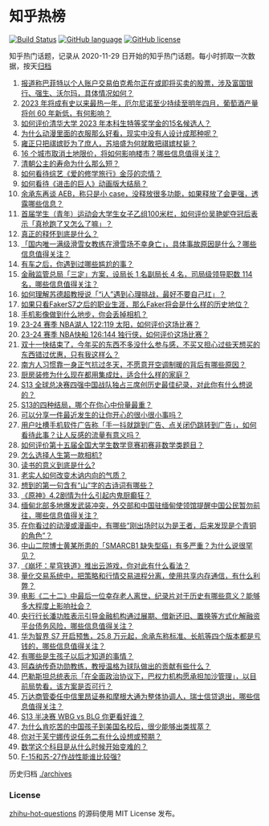 # 知乎热榜
[![Build Status](https://github.com/ToWeLong/zhihu-hot-questions/workflows/CI/badge.svg)](https://github.com/ToWeLong/zhihu-hot-questions/actions)
[![GitHub language](https://img.shields.io/badge/language-golang-orange.svg)](https://golang.org/)
[![GitHub license](https://img.shields.io/github/license/ToWeLong/zhihu-hot-questions)](https://github.com/ToWeLong/zhihu-hot-questions/blob/main/LICENSE)

知乎热门话题，记录从 2020-11-29 日开始的知乎热门话题。每小时抓取一次数据，按天[归档](./archives)

<!-- BEGIN -->

1. [报道称巴菲特以个人账户交易伯克希尔正在或即将买卖的股票，涉及富国银行、强生、沃尔玛，具体情况如何？](https://www.zhihu.com/question/629733613)
1. [2023 年将成有史以来最热一年，厄尔尼诺至少持续至明年四月，葡萄酒产量将创 60 年新低，有何影响？](https://www.zhihu.com/question/629730236)
1. [如何评价清华大学 2023 年本科生特等奖学金的15名候选人？](https://www.zhihu.com/question/629753463)
1. [为什么动漫里面的衣服那么好看，现实中没有人设计成那种呢？](https://www.zhihu.com/question/628634883)
1. [雍正只把祺嫔贬为了庶人，苏培盛为何就敢把祺嫔杖毙？](https://www.zhihu.com/question/628667543)
1. [16 个城市取消土地限价，将如何影响楼市？哪些信息值得关注？](https://www.zhihu.com/question/629833657)
1. [清朝公主的寿命为什么那么短？](https://www.zhihu.com/question/42077248)
1. [如何看待综艺《爱的修学旅行》金莎的恋情？](https://www.zhihu.com/question/629336339)
1. [如何看待《进击的巨人》动画版大结局？](https://www.zhihu.com/question/629098961)
1. [余承东再谈 AEB，称只是小 case，没释放很多功能，如果释放了会更强，透露哪些信息？](https://www.zhihu.com/question/629697422)
1. [首届学生（青年）运动会大学生女子乙组100米栏，如何评价吴艳妮夺冠后表示「真抢跑了又怎么了嘛」？](https://www.zhihu.com/question/629722287)
1. [真正的释怀到底是什么？](https://www.zhihu.com/question/625989866)
1. [「国内唯一满级滑雪女教练在滑雪场不幸身亡」，具体事故原因是什么？哪些信息值得关注？](https://www.zhihu.com/question/629699797)
1. [有车之后，你遇到过哪些尴尬的事？](https://www.zhihu.com/question/628628244)
1. [金融监管总局「三定」方案，设局长 1 名副局长 4 名，司局级领导职数 114 名，哪些信息值得关注？](https://www.zhihu.com/question/629768836)
1. [如何理解苏德超教授说「“i人”遇到心理挑战，最好不要自己扛」？](https://www.zhihu.com/question/629777956)
1. [如果只看FakerS7之后的职业生涯，那么Faker将会是什么样的历史地位？](https://www.zhihu.com/question/629774165)
1. [手机影像做到什么地步，你会丢掉相机？](https://www.zhihu.com/question/629836636)
1. [23-24 赛季 NBA湖人 122:119 太阳，如何评价这场比赛？](https://www.zhihu.com/question/629834471)
1. [23-24 赛季 NBA快船 126:144 独行侠，如何评价这场比赛？](https://www.zhihu.com/question/629830903)
1. [双十一快结束了，今年买的东西不多没什么参与感，不买又担心过些天想买的东西错过优惠，只有我这样么？](https://www.zhihu.com/question/629594719)
1. [南方人习惯靠一身正气抗过冬天，不愿意开空调制暖的背后有哪些原因？](https://www.zhihu.com/question/625627760)
1. [厨房装修为什么现在都用集成灶，适合什么样的家庭？](https://www.zhihu.com/question/572510109)
1. [S13 全球总决赛四强中国战队独占三席创历史最佳纪录，对此你有什么想说的？](https://www.zhihu.com/question/629168130)
1. [S13的四种结局，哪个在你心中份量最重？](https://www.zhihu.com/question/629576868)
1. [可以分享一件最近发生的让你开心的很小很小事吗？](https://www.zhihu.com/question/629412706)
1. [用户吐槽手机软件广告称「手一抖就跳到广告、点关闭仍跳转到广告」，如何看待此事？让人反感的流量有意义吗？](https://www.zhihu.com/question/629412478)
1. [如何评价第十五届全国大学生数学竞赛初赛非数学类题目？](https://www.zhihu.com/question/629760048)
1. [怎么选择人生第一款相机?](https://www.zhihu.com/question/628640968)
1. [读书的意义到底是什么?](https://www.zhihu.com/question/524745952)
1. [老实人如何改变木讷内向的气质？](https://www.zhihu.com/question/629183632)
1. [想到的第一句含有“山”字的古诗词有哪些？](https://www.zhihu.com/question/629777897)
1. [《原神》4.2剧情为什么引起内鬼厨癫狂？](https://www.zhihu.com/question/629588246)
1. [缅甸北部多地爆发武装冲突，外交部和中国驻缅甸使领馆提醒中国公民暂勿前往，哪些信息值得关注？](https://www.zhihu.com/question/629702318)
1. [在你看过的动漫或漫画中，有哪些“刚出场时以为是王者，后来发现是个青铜的角色”？](https://www.zhihu.com/question/629650954)
1. [中山二院博士黄某所患的「SMARCB1 缺失型癌」有多严重？为什么说很罕见？](https://www.zhihu.com/question/629414943)
1. [《崩坏：星穹铁道》推出云游戏，你对此有什么看法？](https://www.zhihu.com/question/629577257)
1. [量化交易系统中，把策略和行情交易进程分离，使用共享内存通信，有什么利弊？](https://www.zhihu.com/question/629152445)
1. [电影《二十二》中最后一位幸存老人离世，纪录片对于历史有哪些意义？能够多大程度上影响社会？](https://www.zhihu.com/question/629721992)
1. [央行行长潘功胜表示引导金融机构通过展期、借新还旧、置换等方式化解融资平台债务风险，哪些信息值得关注？](https://www.zhihu.com/question/629724957)
1. [华为智界 S7 开启预售，25.8 万元起，余承东称标准、长航等四个版本都是亏钱的，哪些信息值得关注？](https://www.zhihu.com/question/629656902)
1. [有哪些是生孩子以后才知道的事情？](https://www.zhihu.com/question/569304898)
1. [阿森纳传奇功勋教练，教授温格为球队做出的贡献有些什么？](https://www.zhihu.com/question/628789461)
1. [巴勒斯坦总统表示「在全面政治协议下，巴权力机构愿承担加沙管理」，以目前局势看，该方案是否可行？](https://www.zhihu.com/question/629857196)
1. [万达商管委任中信里昂证券和摩根大通为整体协调人，瑞士信贷退出，哪些信息值得关注？](https://www.zhihu.com/question/629768612)
1. [S13 半决赛 WBG vs BLG 你更看好谁？](https://www.zhihu.com/question/628971294)
1. [为什么肯吃苦的中国孩子到美国名校后，很少能够出类拔萃？](https://www.zhihu.com/question/624420476)
1. [你对于芙宁娜传说任务二有什么设想或预期？](https://www.zhihu.com/question/629701978)
1. [数学这个科目是从什么时候开始变难的？](https://www.zhihu.com/question/628640817)
1. [F-15和苏-27作战性能谁比较强?](https://www.zhihu.com/question/24811851)

<!-- END -->

历史归档 [./archives](./archives)


### License
[zhihu-hot-questions](https://github.com/towelong/zhihu-hot-questions) 的源码使用 MIT License 发布。